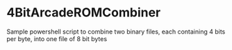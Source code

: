 # 4BitArcadeROMCombiner
Sample powershell script to combine two binary files, each containing 4 bits per byte, into one file of 8 bit bytes
